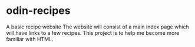 # odin-recipes
A basic recipe website
The website will consist of a main index page which will have links to a few recipes. This project is to help me become more familiar with HTML.